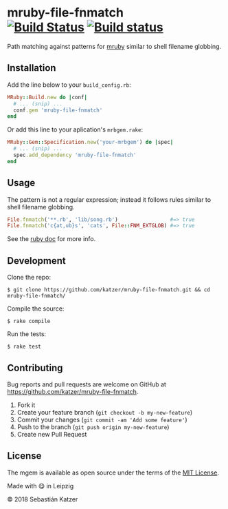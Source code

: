 # mruby-file-fnmatch <br> [![Build Status](https://travis-ci.com/katzer/mruby-file-fnmatch.svg?branch=master)](https://travis-ci.com/katzer/mruby-file-fnmatch) [![Build status](https://ci.appveyor.com/api/projects/status/8ek1sfuw1jw4igpb/branch/master?svg=true)](https://ci.appveyor.com/project/katzer/mruby-file-fnmatch/branch/master)

Path matching against patterns for [mruby][mruby] similar to shell filename globbing.

## Installation

Add the line below to your `build_config.rb`:

```ruby
MRuby::Build.new do |conf|
  # ... (snip) ...
  conf.gem 'mruby-file-fnmatch'
end
```

Or add this line to your aplication's `mrbgem.rake`:

```ruby
MRuby::Gem::Specification.new('your-mrbgem') do |spec|
  # ... (snip) ...
  spec.add_dependency 'mruby-file-fnmatch'
end
```

## Usage

The pattern is not a regular expression; instead it follows rules similar to shell filename globbing.

```ruby
File.fnmatch('**.rb', 'lib/song.rb')                 #=> true
File.fnmatch('c{at,ub}s', 'cats', File::FNM_EXTGLOB) #=> true
```

See the [ruby doc][ruby_doc_fnmatch] for more info.

## Development

Clone the repo:
    
    $ git clone https://github.com/katzer/mruby-file-fnmatch.git && cd mruby-file-fnmatch/

Compile the source:

    $ rake compile

Run the tests:

    $ rake test

## Contributing

Bug reports and pull requests are welcome on GitHub at https://github.com/katzer/mruby-file-fnmatch.

1. Fork it
2. Create your feature branch (`git checkout -b my-new-feature`)
3. Commit your changes (`git commit -am 'Add some feature'`)
4. Push to the branch (`git push origin my-new-feature`)
5. Create new Pull Request

## License

The mgem is available as open source under the terms of the [MIT License][license].

Made with :yum: in Leipzig

© 2018 Sebastián Katzer

[mruby]: https://github.com/mruby/mruby
[ruby_doc_fnmatch]: https://ruby-doc.org/core-2.5.1/File.html#method-c-fnmatch
[license]: http://opensource.org/licenses/MIT

